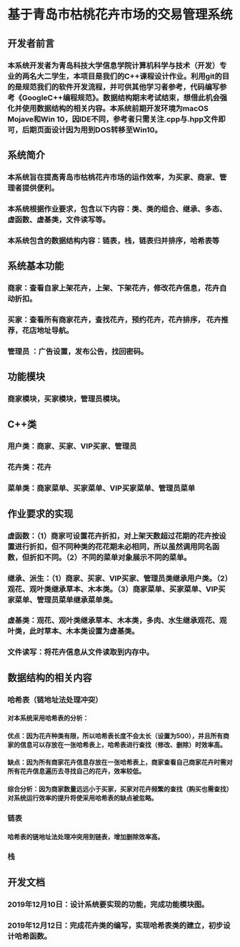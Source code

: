 # 基于青岛市枯桃花卉市场的交易管理系统

## 开发者前言
###                                   本系统开发者为青岛科技大学信息学院计算机科学与技术（开发）专业的两名大二学生，本项目是我们的C++课程设计作业。利用git的目的是规范我们的软件开发流程，并可供其他学习者参考，代码编写参考《GoogleC++编程规范》。数据结构期末考试结束，想借此机会强化并使用数据结构的相关内容。本系统前期开发环境为macOS Mojave和Win 10，因IDE不同，参考者只需关注.cpp与.hpp文件即可，后期页面设计因为用到DOS转移至Win10。

## 系统简介
### 本系统旨在提高青岛市枯桃花卉市场的运作效率，为买家、商家、管理者提供便利。
### 本系统根据作业要求，包含以下内容：类、类的组合、继承、多态、虚函数、虚基类，文件读写等。
### 本系统包含的数据结构内容：链表，栈，链表归并排序，哈希表等

## 系统基本功能
### 商家：查看自家上架花卉，上架、下架花卉，修改花卉信息，花卉自动折扣。
### 买家：查看所有商家花卉，查找花卉，预约花卉，花卉排序， 花卉推荐，花店地址导航。
### 管理员 ：广告设置，发布公告，找回密码。

## 功能模块
### 商家模块，买家模块，管理员模块。

## C++类
### 用户类：商家、买家、VIP买家、管理员
### 花卉类：花卉
### 菜单类：商家菜单、买家菜单、VIP买家菜单、管理员菜单

## 作业要求的实现
### 虚函数：（1）商家可设置花卉折扣，对上架天数超过花期的花卉按设置进行折扣，但不同种类的花花期未必相同，所以虽然调用同名函数，但折扣不同。（2）不同的菜单对象展示不同的菜单。
### 继承、派生：（1）商家、买家、VIP买家、管理员类继承用户类。（2）观花、观叶类继承草本、木本类。（3）商家菜单、买家菜单、VIP买家菜单、管理员菜单继承菜单类。
### 虚基类：观花、观叶类继承草本、木本类，多肉、水生继承观花、观叶类，此时草本、木本类设置为虚基类。
### 文件读写：将花卉信息从文件读取到内存中。

## 数据结构的相关内容

### 哈希表（链地址法处理冲突）
#### 对本系统采用哈希表的分析：
#### 优点：因为花卉种类有限，所以哈希表长度不会太长（设置为500），并且所有商家的信息可以存放在一张哈希表上，哈希表进行查找（修改、删除）时效率高。
#### 缺点：因为所有商家花卉信息存放在一张哈希表上，商家查看自己商家花卉时需对所有花卉信息遍历去寻找自己的花卉，效率较低。
#### 综合分析：因为商家数量远远小于买家，买家对花卉频繁的查找（购买也需查找）对系统运行效率的提升将使采用哈希表的缺点被忽略。
### 链表
#### 哈希表的链地址法处理冲突用到链表，增加删除效率高。
### 栈
#### 













## 开发文档
### 2019年12月10日：设计系统要实现的功能，完成功能模块图。
### 2019年12月12日：完成花卉类的编写，实现哈希表类的建立，初步设计哈希函数。
